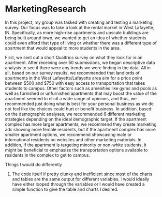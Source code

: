 # MarketingResearch

In this project, my group was tasked with creating and testing a marketing survey. Our focus was to take a look at the rental market in West Lafayette, IN. Specifically, as more high-rise apartments and upscale buildings are being built around town, we wanted to get an idea of whether students could even afford that type of living or whether there was a different type of apartment that would appeal to more students in the area. 

First, we sent out a short Qualtrics survey on what they look for in an apartment. After receiving over 50 submissions, we began descriptive data analysis to see if there were any trends we were finding in the data. All in all, based on our survey results, we recommended that landlords of apartments in the West Lafayette/Lafayette area aim for a price point between $500 and $750 with easy access to transportation that takes students to campus. Other factors such as amenities like gyms and pools as well as furnished or unfurnished apartments that may boost the value of the apartment seemed to elicit a wide range of opinions, and thus, we recommended just doing what is best for your personal business as we do not feel like the choices could hurt or benefit business. In addition, based on the demographic analyses, we recommended 6 different marketing strategies depending on the ideal demographic target. If the apartment complex has more larger apartments, we recommend they create marketing ads showing more female residents, but if the apartment complex has more smaller apartment options, we recommend showcasing male or international residents on websites and other marketing materials. In addition, if the apartment is targeting minority or non-white students, it might be beneficial to emphasize the transportation options available to residents in the complex to get to campus.

Things I would do differently
1. The code itself if pretty clunky and inefficient since most of the charts and tables are the same output for different variables. I would ideally have either looped through the variables or I would have created a simple function to give the table and charts I desired. 
